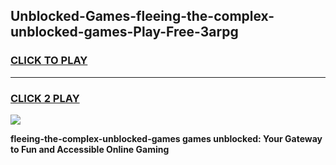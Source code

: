 
## Unblocked-Games-fleeing-the-complex-unblocked-games-Play-Free-3arpg
<h3>
<a href="https://premium76.site?title=fleeing-the-complex-unblocked-games&ref=23A">CLICK TO PLAY</a></h3>
<hr>

<h3>
<a href="https://premium76.site?title=fleeing-the-complex-unblocked-games&ref=23A">CLICK 2 PLAY</a>
  
</h3>

<a href="https://premium76.site?title=fleeing-the-complex-unblocked-games&ref=23A"><img src="https://clearcache.store/games.png"></a>


**fleeing-the-complex-unblocked-games games unblocked: Your Gateway to Fun and Accessible Online Gaming**
